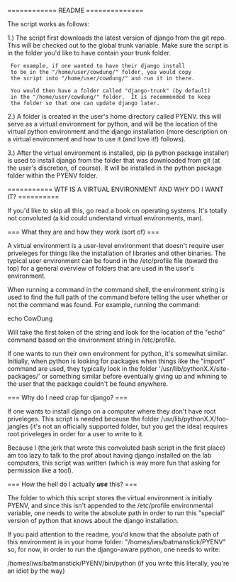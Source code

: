 ============ README ==============

The script works as follows:

1.)  The script first downloads the latest version of django
     from the git repo.  This will be checked out to the global
     trunk variable.  Make sure the script is in the folder you'd
     like to have contain your trunk folder.  

     For example, if one wanted to have their django install
     to be in the "/home/user/cowdung/" folder, you would copy
     the script into "/home/user/cowdung/" and run it in there.
     
     You would then have a folder called "django-trunk" (by default)
     in the "/home/user/cowdung/" folder.  It is recommended to keep
     the folder so that one can update django later.

2.)  A folder is created in the user's home directory called PYENV.
     this will serve as a virtual environment for python, and will
     be the location of the virtual python environment and the django
     installation (more description on a virtual environment and how
     to use it (and love it!) follows).

3.)  After the virtual environment is installed, pip (a python package
     installer) is used to install django from the folder that was
     downloaded from git (at the user's discretion, of course).  It 
     will be installed in the python package folder within the PYENV folder.

=========== WTF IS A VIRTUAL ENVIRONMENT AND WHY DO I WANT IT? ==========

If you'd like to skip all this, go read a book on operating systems.  It's
totally not convoluted (a kid could understand virtual environments, man).

=== What they are and how they work (sort of) ===

A virtual environment is a user-level environment that doesn't require
user priveleges for things like the installation of libraries and other
binaries.  The typical user environment can be found in the /etc/profile
file (toward the top) for a general overview of folders that are used in
the user's environment.

When running a command in the command shell, the environment string is used
to find the full path of the command before telling the user whether or not
the command was found.  For example, running the command:

echo CowDung

Will take the first token of the string and look for the location of the "echo"
command based on the environment string in /etc/profile.

If one wants to run their own environment for python, it's somewhat similar.
Initially, when python is looking for packages when things like the "import"
command are used, they typically look in the folder
'/usr/lib/pythonX.X/site-packages/' or something similar before eventually
giving up and whining to the user that the package couldn't be found anywhere.

=== Why do I need crap for django? ===

If one wants to install django on a computer where they don't have root
priveleges. This script is needed because the folder /usr/lib/pythonX.X/foo-jangles
(it's not an officially supported folder, but you get the idea) requires root
priveleges in order for a user to write to it.  

Because I (the jerk that wrote this convoluted bash script in the first place) 
am too lazy to talk to the prof about having django installed on the lab computers, 
this script was written (which is way more fun that asking for 
permission like a tool).

=== How the hell do I actually ***use*** this? ===

The folder to which this script stores the virtual environment is initially PYENV,
and since this isn't appended to the /etc/profile environmental variable,
one needs to write the absolute path in order to run this "special" version of 
python that knows about the django installation.

If you paid attention to the readme, you'd know that the absolute path of
this environment is in your home folder: "/homes/iws/batmanstick/PYENV"
so, for now, in order to run the django-aware python, one needs to write:

/homes/iws/batmanstick/PYENV/bin/python (if you write this literally, you're an idiot by the way)


